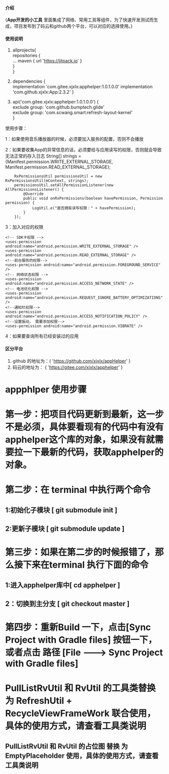 #### 介绍
{**App开发的小工具**
里面集成了网络、常用工具等组件，为了快速开发测试而生成，项目发布到了码云和github两个平台，可以对应的选择使用。}

#### 使用说明
1.    allprojects{      
            repositories {      
                ...
                maven { url 'https://jitpack.io' }      
            }       
      }

2.    dependencies {        
	        implementation 'com.gitee.xjxlx:apphelper:1.0.1.0.0'
           implementation 'com.github.xjxlx:App:2.3.2'
      }

3.    api('com.gitee.xjxlx:apphelper:1.0.1.0.0') {     
            exclude group: 'com.github.bumptech.glide'      
            exclude group: 'com.scwang.smart:refresh-layout-kernel'     
      }

使用步骤：

1：如果使用音乐播放器的时候，必须要加入服务的配置，否则不会播放
        <!-- 音乐播放器的服务 -->
        <service
            android:name="com.android.helper.utils.media.audio.AudioService"
            android:enabled="true"
            android:exported="false" />

2：如果要收集App的异常信息的话，必须要给与应用读写的权限，否则就会导致无法正常的存入日志
        String[] strings = {Manifest.permission.WRITE_EXTERNAL_STORAGE, Manifest.permission.READ_EXTERNAL_STORAGE};

        RxPermissionsUtil permissionsUtil = new RxPermissionsUtil(mContext, strings);
        permissionsUtil.setAllPermissionListener(new AllPermissionsListener() {
            @Override
            public void onRxPermissions(boolean havePermission, Permission permission) {
                LogUtil.e("是否拥有读写权限：" + havePermission);
            }
        });


3：加入对应的权限

    <!-- SDK卡权限 -->
    <uses-permission android:name="android.permission.WRITE_EXTERNAL_STORAGE" />
    <uses-permission android:name="android.permission.READ_EXTERNAL_STORAGE" />
    <!--前台服务的权限-->
    <uses-permission android:name="android.permission.FOREGROUND_SERVICE" />
    <!-- 网络状态权限 -->
    <uses-permission android:name="android.permission.ACCESS_NETWORK_STATE" />
    <!-- 电池优化权限 -->
    <uses-permission android:name="android.permission.REQUEST_IGNORE_BATTERY_OPTIMIZATIONS" />
    <!--通知栏权限-->
    <uses-permission android:name="android.permission.ACCESS_NOTIFICATION_POLICY" />
    <!--设置振动， 需要添加权限-->
    <uses-permission android:name="android.permission.VIBRATE" />

4：如果要查询所有已经安装过的应用
    <uses-permission
        android:name="android.permission.QUERY_ALL_PACKAGES"
        tools:ignore="QueryAllPackagesPermission" />

#### 区分平台

1.  github 的地址为：{ 'https://github.com/xjxlx/appHelper' }   
2.  码云的地址为： { 'https://gitee.com/xjxlx/apphelper' } 




# appphlper 使用步骤

# 第一步：把项目代码更新到最新，这一步不是必须，具体要看现有的代码中有没有apphelper这个库的对象，如果没有就需要拉一下最新的代码，获取apphelper的对象。

# 第二步：在 terminal 中执行两个命令 
##       1:初始化子模块 [ git  submodule init ] 
##       2:更新子模块 [ git  submodule update ]

# 第三步：如果在第二步的时候报错了，那么接下来在terminal 执行下面的命令
##       1:进入apphelper库中[ cd apphelper ]
##       2：切换到主分支 [ git checkout master ]

# 第四步：重新Build 一下，点击[Sync Project with Gradle files] 按钮一下，或者点击 路径 [File ---> Sync Project with Gradle files]  

# PullListRvUtil 和 RvUtil 的工具类替换为 RefreshUtil  +  RecycleViewFrameWork 联合使用，具体的使用方式，请查看工具类说明
## PullListRvUtil 和 RvUtil 的占位图 替换 为 EmptyPlaceholder 使用，具体的使用方式，请查看工具类说明


